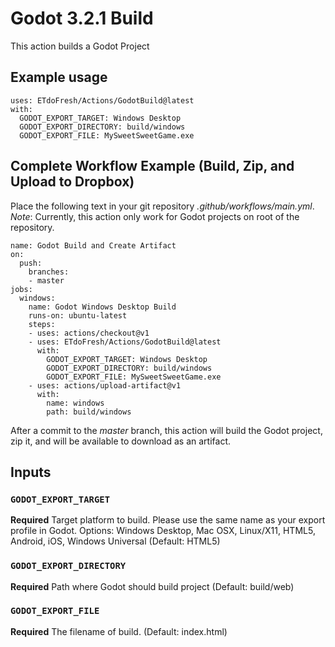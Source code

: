# Godot 3.2.1 Build
This action builds a Godot Project


## Example usage
```
uses: ETdoFresh/Actions/GodotBuild@latest
with:
  GODOT_EXPORT_TARGET: Windows Desktop
  GODOT_EXPORT_DIRECTORY: build/windows
  GODOT_EXPORT_FILE: MySweetSweetGame.exe
```


## Complete Workflow Example (Build, Zip, and Upload to Dropbox)
Place the following text in your git repository *.github/workflows/main.yml*.  
*Note*: Currently, this action only work for Godot projects on root of the repository.
```
name: Godot Build and Create Artifact
on:
  push:
    branches:
    - master
jobs:
  windows:
    name: Godot Windows Desktop Build
    runs-on: ubuntu-latest    
    steps:
    - uses: actions/checkout@v1
    - uses: ETdoFresh/Actions/GodotBuild@latest
      with:
        GODOT_EXPORT_TARGET: Windows Desktop
        GODOT_EXPORT_DIRECTORY: build/windows
        GODOT_EXPORT_FILE: MySweetSweetGame.exe
    - uses: actions/upload-artifact@v1
      with:
        name: windows
        path: build/windows
```
After a commit to the *master* branch, this action will build the Godot project, zip it, and will be available to download as an artifact.


## Inputs
### `GODOT_EXPORT_TARGET`
**Required** Target platform to build. Please use the same name as your export profile in Godot. Options: Windows Desktop, Mac OSX, Linux/X11, HTML5, Android, iOS, Windows Universal (Default: HTML5)

### `GODOT_EXPORT_DIRECTORY`
**Required** Path where Godot should build project (Default: build/web)

### `GODOT_EXPORT_FILE`
**Required** The filename of build. (Default: index.html)
